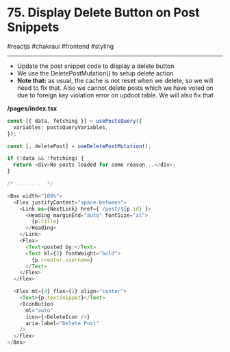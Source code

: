 # 75\. Display Delete Button on Post Snippets 

#reactjs #chakraui #frontend #styling

* * *

- Update the post snippet code to display a delete button
- We use the DeletePostMutation() to setup delete action
- **Note that:** as usual, the cache is not reset when we delete, so we will need to fix that. Also we cannot delete posts which we have voted on due to foreign key violation error on updoot table. We will also fix that

  

**/pages/index.tsx**

```typescript
const [{ data, fetching }] = usePostsQuery({
  variables: postsQueryVariables,
});

const [, deletePost] = useDeletePostMutation();

if (!data && !fetching) {
  return <div>No posts loaded for some reason...</div>;
}

/* ......... */ 

<Box width="100%">
  <Flex justifyContent="space-between">
    <Link as={NextLink} href={`/post/${p.id}`}>
      <Heading marginEnd="auto" fontSize="xl">
        {p.title}
      </Heading>
    </Link>
    <Flex>
      <Text>posted by:</Text>
      <Text ml={2} fontWeight="bold">
        {p.creator.username}
      </Text>
    </Flex>
  </Flex>

  <Flex mt={4} flex={1} align="center">
    <Text>{p.textSnippet}</Text>
    <IconButton
      ml="auto"
      icon={<DeleteIcon />}
      aria-label="Delete Post"
    />
  </Flex>
</Box>
```